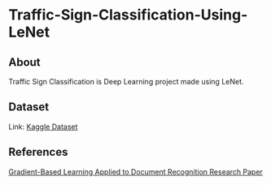 # Traffic-Sign-Classification-Using-LeNet


## About
 Traffic Sign Classification is Deep Learning project made using LeNet.

## Dataset
Link: [Kaggle Dataset](https://www.kaggle.com/abhisheksinghblr/trafficsignsdata)

## References
[Gradient-Based Learning Applied to Document Recognition Research Paper](http://vision.stanford.edu/cs598_spring07/papers/Lecun98.pdf)

